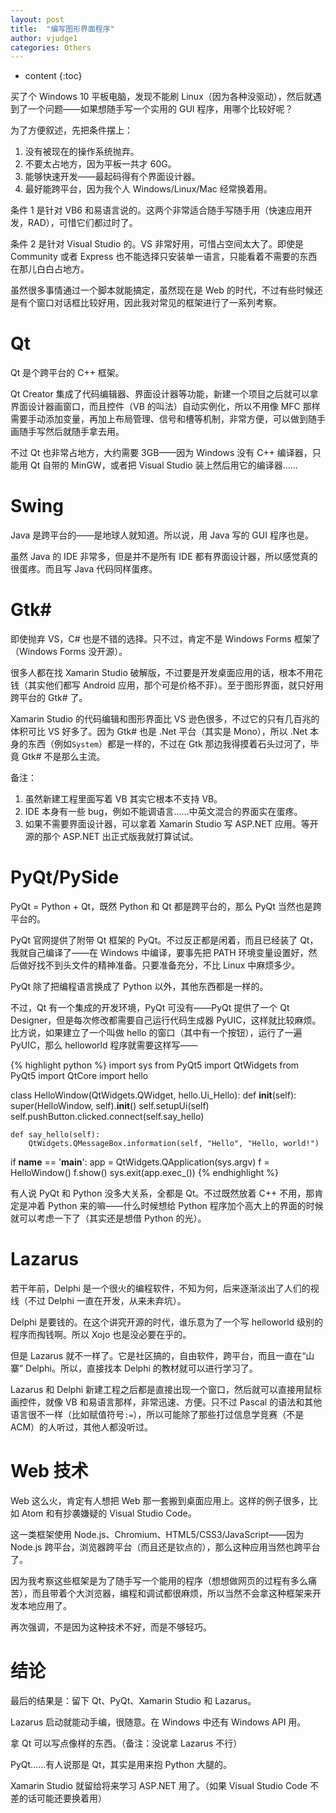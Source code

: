 ```yaml
---
layout: post
title:  "编写图形界面程序"
author: vjudge1
categories: Others
---
```

* content
{:toc}

买了个 Windows 10 平板电脑，发现不能刷 Linux（因为各种没驱动），然后就遇到了一个问题——如果想随手写一个实用的 GUI 程序，用哪个比较好呢？




为了方便叙述，先把条件摆上：

1. 没有被现在的操作系统抛弃。
2. 不要太占地方，因为平板一共才 60G。
3. 能够快速开发——最起码得有个界面设计器。
4. 最好能跨平台，因为我个人 Windows/Linux/Mac 经常换着用。

条件 1 是针对 VB6 和易语言说的。这两个非常适合随手写随手用（快速应用开发，RAD），可惜它们都过时了。

条件 2 是针对 Visual Studio 的。VS 非常好用，可惜占空间太大了。即使是 Community 或者 Express 也不能选择只安装单一语言，只能看着不需要的东西在那儿白白占地方。

虽然很多事情通过一个脚本就能搞定，虽然现在是 Web 的时代，不过有些时候还是有个窗口对话框比较好用，因此我对常见的框架进行了一系列考察。

# Qt

Qt 是个跨平台的 C++ 框架。

Qt Creator 集成了代码编辑器、界面设计器等功能，新建一个项目之后就可以拿界面设计器画窗口，而且控件（VB 的叫法）自动实例化，所以不用像 MFC 那样需要手动添加变量，再加上布局管理、信号和槽等机制，非常方便，可以做到随手画随手写然后就随手拿去用。

不过 Qt 也非常占地方，大约需要 3GB——因为 Windows 没有 C++ 编译器，只能用 Qt 自带的 MinGW，或者把 Visual Studio 装上然后用它的编译器……

# Swing

Java 是跨平台的——是地球人就知道。所以说，用 Java 写的 GUI 程序也是。

虽然 Java 的 IDE 非常多，但是并不是所有 IDE 都有界面设计器，所以感觉真的很蛋疼。而且写 Java 代码同样蛋疼。

# Gtk#

即使抛弃 VS，C# 也是不错的选择。只不过，肯定不是 Windows Forms 框架了（Windows Forms 没开源）。

很多人都在找 Xamarin Studio 破解版，不过要是开发桌面应用的话，根本不用花钱（其实他们都写 Android 应用，那个可是价格不菲）。至于图形界面，就只好用跨平台的 Gtk# 了。

Xamarin Studio 的代码编辑和图形界面比 VS 逊色很多，不过它的只有几百兆的体积可比 VS 好多了。因为 Gtk# 也是 .Net 平台（其实是 Mono），所以 .Net 本身的东西（例如`System`）都是一样的，不过在 Gtk 那边我得摸着石头过河了，毕竟 Gtk# 不是那么主流。

备注：

1. 虽然新建工程里面写着 VB 其实它根本不支持 VB。
2. IDE 本身有一些 bug，例如不能调语言……中英文混合的界面实在蛋疼。
3. 如果不需要界面设计器，可以拿着 Xamarin Studio 写 ASP.NET 应用。等开源的那个 ASP.NET 出正式版我就打算试试。

# PyQt/PySide

PyQt = Python + Qt，既然 Python 和 Qt 都是跨平台的，那么 PyQt 当然也是跨平台的。

PyQt 官网提供了附带 Qt 框架的 PyQt。不过反正都是闲着，而且已经装了 Qt，我就自己编译了——在 Windows 中编译，要事先把 PATH 环境变量设置好，然后做好找不到头文件的精神准备。只要准备充分，不比 Linux 中麻烦多少。

PyQt 除了把编程语言换成了 Python 以外，其他东西都是一样的。

不过，Qt 有一个集成的开发环境，PyQt 可没有——PyQt 提供了一个 Qt Designer，但是每次修改都需要自己运行代码生成器 PyUIC，这样就比较麻烦。比方说，如果建立了一个叫做 hello 的窗口（其中有一个按钮），运行了一遍 PyUIC，那么 helloworld 程序就需要这样写——

{% highlight python %}
import sys
from PyQt5 import QtWidgets
from PyQt5 import QtCore
import hello

class HelloWindow(QtWidgets.QWidget, hello.Ui_Hello):
    def __init__(self):
        super(HelloWindow, self).__init__()
        self.setupUi(self)
        self.pushButton.clicked.connect(self.say_hello)

    def say_hello(self):
        QtWidgets.QMessageBox.information(self, "Hello", "Hello, world!")


if __name__ == '__main__':
    app = QtWidgets.QApplication(sys.argv)
    f = HelloWindow()
    f.show()
    sys.exit(app.exec_())
{% endhighlight %}

有人说 PyQt 和 Python 没多大关系，全都是 Qt。不过既然放着 C++ 不用，那肯定是冲着 Python 来的嘛——什么时候想给 Python 程序加个高大上的界面的时候就可以考虑一下了（其实还是想借 Python 的光）。

# Lazarus

若干年前，Delphi 是一个很火的编程软件，不知为何，后来逐渐淡出了人们的视线（不过 Delphi 一直在开发，从来未弃坑）。

Delphi 是要钱的。在这个讲究开源的时代，谁乐意为了一个写 helloworld 级别的程序而掏钱啊。所以 Xojo 也是没必要在乎的。

但是 Lazarus 就不一样了。它是社区搞的，自由软件，跨平台，而且一直在“山寨” Delphi。所以，直接找本 Delphi 的教材就可以进行学习了。

Lazarus 和 Delphi 新建工程之后都是直接出现一个窗口，然后就可以直接用鼠标画控件，就像 VB 和易语言那样，非常迅速、方便。只不过 Pascal 的语法和其他语言很不一样（比如赋值符号`:=`），所以可能除了那些打过信息学竞赛（不是 ACM）的人听过，其他人都没听过。

# Web 技术

Web 这么火，肯定有人想把 Web 那一套搬到桌面应用上。这样的例子很多，比如 Atom 和有抄袭嫌疑的 Visual Studio Code。

这一类框架使用 Node.js、Chromium、HTML5/CSS3/JavaScript——因为 Node.js 跨平台，浏览器跨平台（而且还是钦点的），那么这种应用当然也跨平台了。

因为我考察这些框架是为了随手写一个能用的程序（想想做网页的过程有多么痛苦），而且带着个大浏览器，编程和调试都很麻烦，所以当然不会拿这种框架来开发本地应用了。

再次强调，不是因为这种技术不好，而是不够轻巧。

# 结论

最后的结果是：留下 Qt、PyQt、Xamarin Studio 和 Lazarus。

Lazarus 启动就能动手编，很随意。在 Windows 中还有 Windows API 用。

拿 Qt 可以写点像样的东西。（备注：没说拿 Lazarus 不行）

PyQt……有人说那是 Qt，其实是用来抱 Python 大腿的。

Xamarin Studio 就留给将来学习 ASP.NET 用了。（如果 Visual Studio Code 不差的话可能还要换着用）
